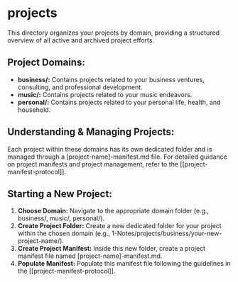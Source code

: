 # projects

This directory organizes your projects by domain, providing a structured overview of all active and archived project efforts.

## Project Domains:

*   **business/:** Contains projects related to your business ventures, consulting, and professional development.
*   **music/:** Contains projects related to your music endeavors.
*   **personal/:** Contains projects related to your personal life, health, and household.

## Understanding & Managing Projects:

Each project within these domains has its own dedicated folder and is managed through a [project-name]-manifest.md file. For detailed guidance on project manifests and project management, refer to the [[project-manifest-protocol]].

## Starting a New Project:

1.  **Choose Domain:** Navigate to the appropriate domain folder (e.g., business/, music/, personal/).
2.  **Create Project Folder:** Create a new dedicated folder for your project within the chosen domain (e.g., 1-Notes/projects/business/your-new-project-name/).
3.  **Create Project Manifest:** Inside this new folder, create a project manifest file named [project-name]-manifest.md.
4.  **Populate Manifest:** Populate this manifest file following the guidelines in the [[project-manifest-protocol]].